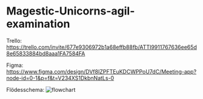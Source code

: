# Magestic-Unicorns-agil-examination
Trello: https://trello.com/invite/677e9306972b1a68effb88fb/ATTI9911767636ee65d8e65833884bd8aaa1FA7584FA

Figma: https://www.figma.com/design/DVf8IZPFTEuKDCWPPoU7dC/Meeting-app?node-id=0-1&p=f&t=V234XS1DkbnNatLs-0

Flödesschema: ![flowchart](https://github.com/user-attachments/assets/e413fe1b-f58a-4f8d-bfe4-360f51d1db9b)
